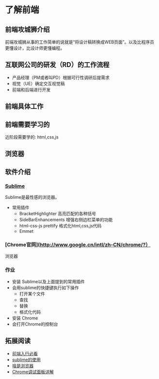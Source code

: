# 了解前端
## 前端攻城狮介绍
前端攻城狮从事的工作简单的说就是“将设计稿转换成WEB页面”。以及比程序员更懂设计，比设计师更懂编程。

## 互联网公司的研发（RD）的工作流程
* 产品经理（PM或者叫PD）根据可行性调研后提需求
* 视觉（UE）确定交互视觉稿
* 前端和后端进行开发

## 前端具体工作
## 前端需要学习的
近阶段需要学的: html,css,js

## 浏览器

## 软件介绍
### [Sublime](http://www.sublimetext.com/)
Sublime是最性感的浏览器。
* 常用插件
    *  BracketHighlighter 高亮匹配的各种括号
    *  SideBarEnhancements 增强右侧边栏菜单的功能
    *  html-css-js prettify 格式化html,css,js代码
    *  Emmet

### [Chrome官网](http://www.google.cn/intl/zh-CN/chrome/?）
浏览器
### 作业
* 安装 Sublime以及上面提到的常用插件
* 会用sublime的快捷键执行如下操作
    * 打开某个文件
    * 查找
    * 替换
    * 格式化代码
* 安装 Chrome
* 会打开Chrome的控制台

## 拓展阅读
* [前端入行必看](http://www.hunger-train.com/faq.html)
* [sublime的使用](https://github.com/iamjoel/be-grace-front-end-developer/blob/master/learn/software-use/sublime.md)
* [啥是浏览器](http://whatbrowser.org/#top)
* [Chrome调试面板详解](https://app.yinxiang.com/shard/s5/sh/41673470-0a75-4578-be07-7ab57aac9c27/5ce567a0309e091727ba345625ff6cf4)
